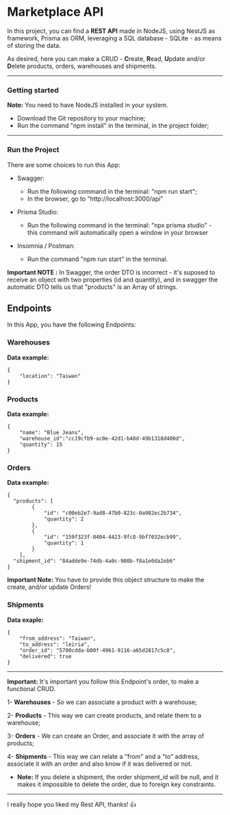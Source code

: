 # Marketplace API

In this project, you can find a **REST API** made in NodeJS, using NestJS as framework, Prisma as ORM, leveraging a SQL database - SQLite - as means of storing the data.

As desired, here you can make a CRUD - **C**reate, **R**ead, **U**pdate and/or **D**elete products, orders, warehouses and shipments.

---

### Getting started

**Note:** You need to have NodeJS installed in your system.

- Download the Git repository to your machine;
- Run the command "npm install" in the terminal, in the project folder;

---

### Run the Project

There are some choices to run this App:

- Swagger:

  - Run the following command in the terminal: "npm run start";
  - In the browser, go to "http://localhost:3000/api"

- Prisma Studio:

  - Run the following command in the terminal: "npx prisma studio" - this command will automatically open a window in your browser

- Insomnia / Postman:
  - Run the command "npm run start" in the terminal.

**Important NOTE :** In Swagger, the order DTO is incorrect - it's suposed to receive an object with two properties (id and quantity), and in swagger the automatic DTO tells us that "products" is an Array of strings.

## Endpoints

In this App, you have the following Endpoints:

### Warehouses

**Data example:**

```
{
    "location": "Taiwan"
}
```

### Products

**Data example:**

```
{
	"name": "Blue Jeans",
	"warehouse_id":"cc19cfb9-ac0e-42d1-b48d-49b1318d400d",
	"quantity": 15
}
```

### Orders

**Data example:**

```
{
  "products": [
        {
            "id": "c00eb2e7-9ad8-47b0-823c-0a982ec2b734",
            "quantity": 2
        },
        {
            "id": "159f323f-0404-4423-9fc8-9bf7032ecb99",
            "quantity": 1
        }
	],
  "shipment_id": "84adde9e-74db-4a0c-980b-f8a1e0da2eb6"
}
```

**Important Note:** You have to provide this object structure to make the create, and/or update Orders!

### Shipments

**Data exaple:**

```
{
    "from_address": "Taiwan",
    "to_address": "leiria",
    "order_id": "5700cdda-b00f-4961-9116-a65d2817c5c8",
    "delivered": true
}
```

---

**Important:** It's important you follow this Endpoint's order, to make a functional CRUD.

1- **Warehouses** - So we can associate a product with a warehouse;

2- **Products** - This way we can create products, and relate them to a warehouse;

3- **Orders** - We can create an Order, and associate it with the array of products;

4- **Shipments** - This way we can relate a "from" and a "to" address, associate it with an order and also know if it was delivered or not.

- **Note:** If you delete a shipment, the order shipment_id will be null, and it makes it impossible to delete the order, due to foreign key constraints.

---

I really hope you liked my Rest API, thanks! :thumbsup:
